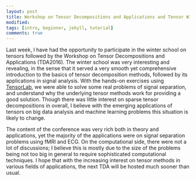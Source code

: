 ```yaml
---
layout: post
title: Workshop on Tensor Decompositions and Applications and Tensor Winter School
modified:
tags: [intro, beginner, jekyll, tutorial]
comments: true
---
```


Last week, I have had the opportunity to participate in the winter school on tensors followed by the Workshop on Tensor Decompositions and Applications (TDA2016). The winter school was very interesting and revealing, in the sense that it served a very smooth yet comprehensive introduction to the basics of tensor decomposition methods, followed by its applications in signal analysis. With the hands-on exercises using <a href="http://www.tensorlab.net/" class="textlink" target="_blank">TensorLab</a>, we were able to solve some real problems of signal separation, and understand why the underlying tensor methods work for providing a good solution.
Though there was little interest on sparse tensor decompositions in overall, I believe with the emerging applications of tensors on big data analysis and machine learning problems this situation is likely to change.

The content of the conference was very rich both in theory and applications, yet the majority of the applications were on signal separation problems using fMRI and ECG. On the computational side, there were not a lot of discussions; I believe this is mostly due to the size of the problems being not too big in general to require sophisticated computational techniques. I hope that with the increasing interest on tensor methods in various fields of applications, the next TDA will be hosted much sooner than usual.
